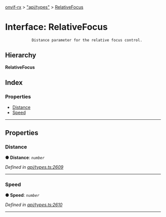 [onvif-rx](../README.md) > ["api/types"](../modules/_api_types_.md) > [RelativeFocus](../interfaces/_api_types_.relativefocus.md)

# Interface: RelativeFocus

```
            Distance parameter for the relative focus control.
```

## Hierarchy

**RelativeFocus**

## Index

### Properties

* [Distance](_api_types_.relativefocus.md#distance)
* [Speed](_api_types_.relativefocus.md#speed)

---

## Properties

<a id="distance"></a>

###  Distance

**● Distance**: *`number`*

*Defined in [api/types.ts:2609](https://github.com/patrickmichalina/onvif-rx/blob/1596479/src/api/types.ts#L2609)*

___
<a id="speed"></a>

###  Speed

**● Speed**: *`number`*

*Defined in [api/types.ts:2610](https://github.com/patrickmichalina/onvif-rx/blob/1596479/src/api/types.ts#L2610)*

___

